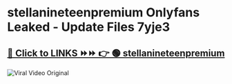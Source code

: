 
 # stellanineteenpremium Onlyfans Leaked - Update Files 7yje3

## <h2><a href="https://clipsfans.com/stellanineteenpremium&ref=git">🔗 Click to LINKS ⏩⏩ 👉 🟢 stellanineteenpremium </a></h2>

<a href="https://clipsfans.com/stellanineteenpremium&ref=git" rel="nofollow" data-target="animated-image.originalLink"><img src="https://i.ibb.co.com/xMMVF88/686577567.gif" alt="Viral Video Original" style="max-width: 100%; display: inline-block;" data-target="animated-image.originalImage"></a>

